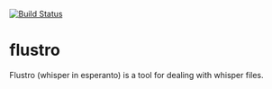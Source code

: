 [![Build Status](https://travis-ci.org/fuzzy/flustro.svg)](https://travis-ci.org/fuzzy/flustro)
# flustro
Flustro (whisper in esperanto) is a tool for dealing with whisper files.
